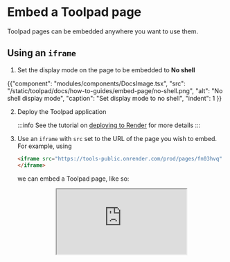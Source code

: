 # Embed a Toolpad page

<p class="description">Toolpad pages can be embedded anywhere you want to use them.</p>

## Using an `iframe`

1. Set the display mode on the page to be embedded to **No shell**

{{"component": "modules/components/DocsImage.tsx", "src": "/static/toolpad/docs/how-to-guides/embed-page/no-shell.png", "alt": "No shell display mode", "caption": "Set display mode to no shell", "indent": 1 }}

2. Deploy the Toolpad application

   :::info
   See the tutorial on [deploying to Render](/toolpad/how-to-guides/render-deploy/) for more details
   :::

3. Use an `iframe` with `src` set to the URL of the page you wish to embed. For example,
   using

   ```html
   <iframe src="https://tools-public.onrender.com/prod/pages/fn03hvq" loading="lazy">
   </iframe>
   ```

   we can embed a Toolpad page, like so:

    <iframe src="https://tools-public.onrender.com/prod/pages/fn03hvq" loading="lazy" style="display: block; margin: auto"></iframe>
